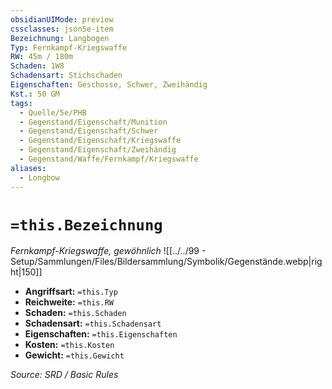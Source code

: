 ```yaml
---
obsidianUIMode: preview
cssclasses: json5e-item
Bezeichnung: Langbogen
Typ: Fernkampf-Kriegswaffe
RW: 45m / 180m
Schaden: 1W8
Schadensart: Stichschaden
Eigenschaften: Geschosse, Schwer, Zweihändig
Kst.: 50 GM
tags:
  - Quelle/5e/PHB
  - Gegenstand/Eigenschaft/Munition
  - Gegenstand/Eigenschaft/Schwer
  - Gegenstand/Eigenschaft/Kriegswaffe
  - Gegenstand/Eigenschaft/Zweihändig
  - Gegenstand/Waffe/Fernkampf/Kriegswaffe
aliases:
  - Longbow
---
```

# `=this.Bezeichnung`
*Fernkampf-Kriegswaffe, gewöhnlich*
![[../../99 - Setup/Sammlungen/Files/Bildersammlung/Symbolik/Gegenstände.webp|right|150]]

- **Angriffsart:** `=this.Typ`
- **Reichweite:** `=this.RW`
- **Schaden:** `=this.Schaden`
- **Schadensart:** `=this.Schadensart`
- **Eigenschaften:** `=this.Eigenschaften`
- **Kosten:** `=this.Kosten`
- **Gewicht:** `=this.Gewicht`

*Source: SRD / Basic Rules*